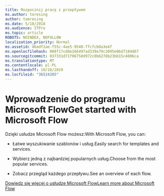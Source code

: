 ```yaml
---
title: Rozpocznij pracę z przepływem
ms.author: toresing
author: tomresing
ms.date: 5/18/2018
ms.audience: ITPro
ms.topic: article
ROBOTS: NOINDEX, NOFOLLOW
localization_priority: Normal
ms.assetid: 46adf2ae-f55c-4ae5-9540-7fcfcb0a3e4f
ms.openlocfilehash: 008f17cd8e266497ad339e79c2095e06d7184d67
ms.sourcegitcommit: 037331d71f06750d972c0b6278b23bb15c4806ca
ms.translationtype: MT
ms.contentlocale: pl-PL
ms.lasthandoff: 10/18/2019
ms.locfileid: "36524205"
---
```

# <a name="get-started-with-microsoft-flow"></a><span data-ttu-id="18a7f-102">Wprowadzenie do programu Microsoft Flow</span><span class="sxs-lookup"><span data-stu-id="18a7f-102">Get started with Microsoft Flow</span></span>

<span data-ttu-id="18a7f-103">Dzięki usłudze Microsoft Flow możesz:</span><span class="sxs-lookup"><span data-stu-id="18a7f-103">With Microsoft Flow, you can:</span></span>
  
- <span data-ttu-id="18a7f-104">Łatwe wyszukiwanie szablonów i usług.</span><span class="sxs-lookup"><span data-stu-id="18a7f-104">Easily search for templates and services.</span></span>
    
- <span data-ttu-id="18a7f-105">Wybierz jedną z najbardziej popularnych usług.</span><span class="sxs-lookup"><span data-stu-id="18a7f-105">Choose from the most popular services.</span></span>
    
- <span data-ttu-id="18a7f-106">Zobacz przegląd każdego przepływu.</span><span class="sxs-lookup"><span data-stu-id="18a7f-106">See an overview of each flow.</span></span>
    
[<span data-ttu-id="18a7f-107">Dowiedz się więcej o usłudze Microsoft Flow</span><span class="sxs-lookup"><span data-stu-id="18a7f-107">Learn more about Microsoft Flow</span></span>](https://go.microsoft.com/fwlink/?linkid=874446)
  

